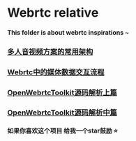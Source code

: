 # Webrtc relative 

#### This folder is about webrtc inspirations ~


### [多人音视频方案的常用架构](多人音视频方案的常用架构.md)

### [Webrtc中的媒体数据交互流程](webrtc中的媒体数据交互流程.md)

### [OpenWebrtcToolkit源码解析上篇](OpenWebrtcToolkit源码解析上篇.md)

### [OpenWebrtcToolkit源码解析中篇](OpenWebrtcToolkit源码解析中篇.md)


#### 如果你喜欢这个项目 给我一个star鼓励 ⭐️




